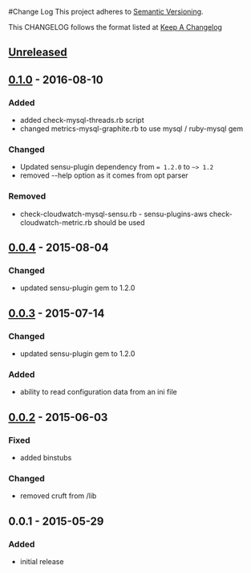 #Change Log
This project adheres to [Semantic Versioning](http://semver.org/).

This CHANGELOG follows the format listed at [Keep A Changelog](http://keepachangelog.com/)

## [Unreleased]

## [0.1.0] - 2016-08-10
### Added
- added check-mysql-threads.rb script
- changed metrics-mysql-graphite.rb to use mysql / ruby-mysql gem

### Changed
- Updated sensu-plugin dependency from `= 1.2.0` to `~> 1.2`
- removed --help option as it comes from opt parser

### Removed
- check-cloudwatch-mysql-sensu.rb - sensu-plugins-aws check-cloudwatch-metric.rb should be used

## [0.0.4] - 2015-08-04
### Changed
- updated sensu-plugin gem to 1.2.0

## [0.0.3] - 2015-07-14
### Changed
- updated sensu-plugin gem to 1.2.0

### Added
- ability to read configuration data from an ini file

## [0.0.2] - 2015-06-03
### Fixed
- added binstubs

### Changed
- removed cruft from /lib

## 0.0.1 - 2015-05-29
### Added
- initial release

[Unreleased]: https://github.com/sensu-plugins/sensu-plugins-mysql/compare/0.1.0...HEAD
[0.1.0]: https://github.com/sensu-plugins/sensu-plugins-mysql/compare/0.0.4...0.1.0
[0.0.4]: https://github.com/sensu-plugins/sensu-plugins-mysql/compare/0.0.3...0.0.4
[0.0.3]: https://github.com/sensu-plugins/sensu-plugins-mysql/compare/0.0.2...0.0.3
[0.0.2]: https://github.com/sensu-plugins/sensu-plugins-mysql/compare/0.0.1...0.0.2
